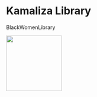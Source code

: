 # Kamaliza Library
BlackWomenLibrary

[<img src="https://media.giphy.com/media/ZalmCY801xzkVYIRIC/giphy.gif" width="150">](https://uwase-diane.github.io/Klibrary/)
